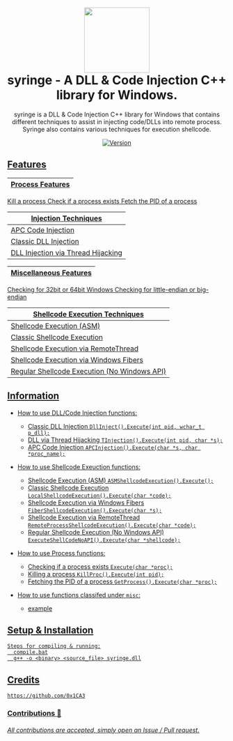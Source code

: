<h1 align="center">
	<img src="https://www.pngrepo.com/png/270132/512/health-clinic-syringe.png" width="150px"><br>
    syringe - A DLL & Code Injection C++ library for Windows.
</h1>
<p align="center">
    syringe is a DLL & Code Injection C++ library for Windows that contains
    different techniques to assist in injecting code/DLLs into remote process. Syringe
    also contains various techniques for execution shellcode.
</p>

<p align="center">
	<a href="https://deno.land" target="_blank">
    	<img src="https://img.shields.io/badge/Version-1.0.0-7DCDE3?style=for-the-badge" alt="Version">
</p>

## Features
Process Features |
---------------- |
Kill a process
Check if a process exists
Fetch the PID of a process

Injection Techniques |
------------------------ |
APC Code Injection |
Classic DLL Injection |
DLL Injection via Thread Hijacking |

Miscellaneous Features |
---------------------- |
Checking for 32bit or 64bit Windows
Checking for little-endian or big-endian

Shellcode Execution Techniques |
------------------------------ |
Shellcode Execution (ASM) |
Classic Shellcode Execution |
Shellcode Execution via RemoteThread |
Shellcode Execution via Windows Fibers |
Regular Shellcode Execution (No Windows API) |

## Information
- How to use DLL/Code Injection functions:
  * Classic DLL Injection ```DllInject().Execute(int pid, wchar_t p_dll);```
  * DLL via Thread Hijacking ```TInjection().Execute(int pid, char *s);```
  * APC Code Injection ```APCInjection().Execute(char *s, char *proc_name);```
	
- How to use Shellcode Exeuction functions:
  * Shellcode Execution (ASM) ```ASMShellcodeExecution().Execute();```
  * Classic Shellcode Execution ```LocalShellcodeExecution().Execute(char *code);```
  * Shellcode Execution via Windows Fibers ```FiberShellcodeExecution().Execute(char *s);```
  * Shellcode Execution via RemoteThread ```RemoteProcessShellcodeExecution().Execute(char *code);```
  * Regular Shellcode Execution (No Windows API) ```ExecuteShellCodeNoAPI().Execute(char *shellcode);```

- How to use Process functions:
  * Checking if a process exists ```Execute(char *proc);```
  * Killing a process ```KillProc().Execute(int pid);```
  * Fetching the PID of a process ```GetProcess().Execute(char *proc);```

- How to use functions classifed under `misc`:
  * example
## Setup & Installation
```
Steps for compiling & running:
  compile.bat
  g++ -o <binary> <source_file> syringe.dll
```

## Credits
```
https://github.com/0x1CA3
```
### Contributions 🎉
###### All contributions are accepted, simply open an Issue / Pull request.
